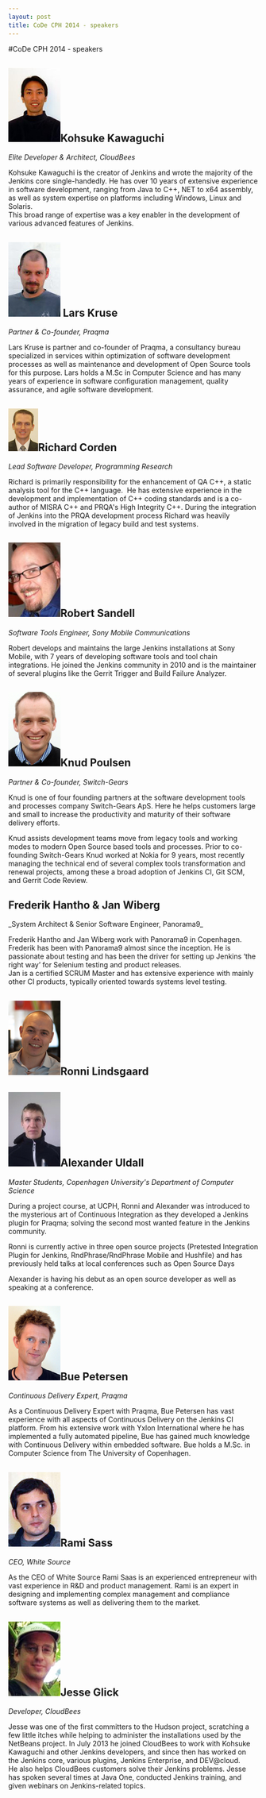 ```yaml
---
layout: post
title: CoDe CPH 2014 - speakers
---
```

#CoDe CPH 2014 - speakers

<h2><img src="/images/speakers/kohsuke_0.jpg" class="agenda-portrait" />Kohsuke Kawaguchi</h2>

_Elite Developer &amp; Architect, CloudBees_

Kohsuke Kawaguchi is the creator of Jenkins and wrote the majority of the Jenkins core single-handedly. He has over 10 years of extensive experience in software development, ranging from Java to C++, NET to x64 assembly, as well as system expertise on platforms including Windows, Linux and Solaris. <br />This broad range of expertise was a key enabler in the development of various advanced features of Jenkins.


<h2 id="lars"><img src="/images/speakers/Lars%20Kruse.jpg" class="agenda-portrait" />
Lars Kruse</h2>

_Partner &amp; Co-founder, Praqma_

Lars Kruse is partner and co-founder of Praqma, a consultancy bureau specialized in services within optimization of software development processes as well as maintenance and development of Open Source tools for this purpose. Lars holds a M.Sc in Computer Science and has many years of experience in software configuration management, quality assurance, and agile software development.

<h2 id="richard"><img src="/images/speakers/RC_pic_small.jpg" class="agenda-portrait" />Richard Corden</h2>

_Lead Software Developer, Programming Research_

Richard is primarily responsibility for the enhancement of QA C++, a static analysis tool for the C++ language. &nbsp;He has extensive experience in the development and implementation of C++ coding standards and is a co-author of MISRA C++ and PRQA's High Integrity C++. During the integration of Jenkins into the PRQA development process Richard was heavily involved in the migration of legacy build and test systems.

<h2 id="robert"><img src="/images/speakers/Robert%20Sandell.jpg" class="agenda-portrait" />Robert Sandell</h2>

_Software Tools Engineer, Sony Mobile Communications_

Robert develops and maintains the large Jenkins installations at Sony Mobile, with 7 years of developing software tools and tool chain integrations. He joined the Jenkins community in 2010 and is the maintainer of several plugins like the Gerrit Trigger and Build Failure Analyzer.

<h2 id="knud"><img src="/images/speakers/Knud%20Poulsen.jpg" class="agenda-portrait" />Knud Poulsen</h2>

_Partner &amp; Co-founder, Switch-Gears_

Knud is one of four founding partners at the software development tools and processes company Switch-Gears ApS. Here he helps customers large and small to increase the productivity and maturity of their software delivery efforts.

Knud assists&nbsp;development teams move from legacy tools and working modes to modern Open Source based tools and processes. Prior to co-founding Switch-Gears Knud worked at Nokia for 9 years, most recently managing the technical end of several complex tools transformation and renewal projects, among these a broad adoption of Jenkins CI, Git SCM, and Gerrit Code Review.

<h2 id="frederik_jan">Frederik Hantho &amp; Jan Wiberg</h2>
_System Architect & Senior Software Engineer, Panorama9_

Frederik Hantho and Jan Wiberg work with Panorama9 in Copenhagen. Frederik has been with Panorama9 almost since the inception. He is passionate about testing and has been the driver for setting up Jenkins ‘the right way’ for Selenium testing and product releases. <br />Jan is a certified SCRUM Master and has extensive experience with mainly other CI products, typically oriented towards systems level testing.

<h2 id="ronni"><img src="/images/speakers/Ronni%20Elken.jpg" class="agenda-portrait" />Ronni Lindsgaard</h2>

<h2><img src="/images/speakers/Alexander.jpg" class="agenda-portrait" />Alexander Uldall</h2>

_Master Students, Copenhagen University's Department of Computer Science_

During a project course, at UCPH, Ronni and Alexander was introduced to the mysterious art of Continuous Integration as they developed a Jenkins plugin for Praqma; solving the second most wanted feature in the Jenkins community.

Ronni is currently active in three open source projects (Pretested Integration Plugin for Jenkins, RndPhrase/RndPhrase Mobile and Hushfile) and has previously held talks at local conferences such as Open Source Days

Alexander is having his debut as an open source developer as well as speaking at a conference.


<h2 id="bue"><img src="/images/speakers/bue.jpg" class="agenda-portrait" />Bue Petersen</h2>

_Continuous Delivery Expert, Praqma_

As a Continuous Delivery Expert with Praqma, Bue Petersen has vast experience with all aspects of Continuous Delivery on the Jenkins CI platform. From his extensive work with Yxlon International where he has implemented a fully automated pipeline, Bue has gained much knowledge with Continuous Delivery within embedded software. Bue holds a M.Sc. in Computer Science from The University of Copenhagen.

<h2 id="rami"><img src="/images/speakers/rami%20saas%20pic.jpg" class="agenda-portrait" />Rami Sass</h2>

_CEO, White Source_

As the CEO of White Source Rami Saas is an experienced entrepreneur with vast experience in R&amp;D and product management. Rami is an expert in designing and implementing complex management and compliance software systems as well as delivering them to the market.

<h2 id="jesse"><img src="/images/speakers/Jesse%20Glick%20pic.jpg" class="agenda-portrait" />Jesse Glick</h2>

_Developer, CloudBees_

Jesse was one of the first committers to the Hudson project, scratching a few little itches while helping to administer the installations used by the NetBeans project. In July 2013 he joined CloudBees to work with Kohsuke Kawaguchi and other Jenkins developers, and since then has worked on the Jenkins core, various plugins, Jenkins Enterprise, and DEV@cloud. <br />He also helps CloudBees customers solve their Jenkins problems. Jesse has spoken several times at Java One, conducted Jenkins training, and given webinars on Jenkins-related topics.
